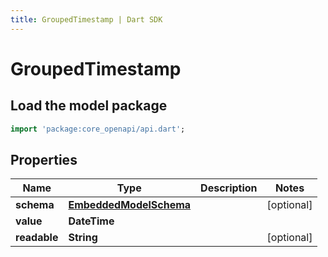 ```yaml
---
title: GroupedTimestamp | Dart SDK
---
```


# GroupedTimestamp

## Load the model package
```dart
import 'package:core_openapi/api.dart';
```

## Properties
Name | Type | Description | Notes
------------ | ------------- | ------------- | -------------
**schema** | [**EmbeddedModelSchema**](EmbeddedModelSchema) |  | [optional] 
**value** | **DateTime** |  | 
**readable** | **String** |  | [optional] 




